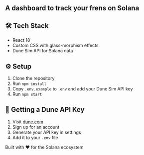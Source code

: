 ## A dashboard to track your frens on Solana 


## 🛠️ Tech Stack

- React 18
- Custom CSS with glass-morphism effects
- Dune Sim API for Solana data

## ⚙️ Setup

1. Clone the repository
2. Run `npm install`
3. Copy `.env.example` to `.env` and add your Dune Sim API key
4. Run `npm start`

## 🔑 Getting a Dune API Key

1. Visit [dune.com](https://sim.dune.com/)
2. Sign up for an account
3. Generate your API key in settings
4. Add it to your `.env` file

Built with ❤️ for the Solana ecosystem